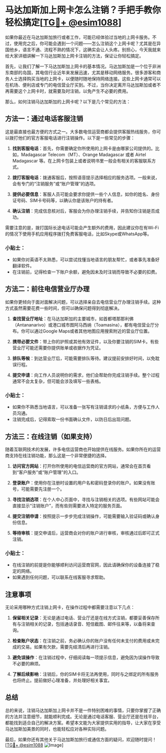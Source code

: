# 马达加斯加上网卡怎么注销？手把手教你轻松搞定[[TG💪+ @esim1088](https://t.me/s/esim1088)]

如果你最近在马达加斯加旅行或者工作，可能已经体验过当地的上网卡服务。不过，使用完之后，你可能会遇到一个问题——怎么注销这个上网卡呢？尤其是在异国他乡，语言不通、流程不熟的情况下，这确实会让人头疼。别担心，今天我就来给大家详细讲解一下马达加斯加上网卡注销的方法，保证让你轻松搞定。

首先，让我们了解一下马达加斯加上网卡的基本情况。马达加斯加是一个位于非洲东南部的岛国，其电信行业近年来发展迅速，尤其是移动网络服务。很多游客和商务人士选择购买当地的上网卡，以便随时随地保持网络连接。这些上网卡通常可以在机场、便利店或专门的电信营业厅买到。不过，当你决定离开马达加斯加或者不再需要这个上网卡时，就需要及时注销，以免产生不必要的费用。

那么，如何注销马达加斯加的上网卡呢？以下是几个常见的方法：

## 方法一：通过电话客服注销

这是最直接也最方便的方式之一。大多数电信运营商都会提供客服热线服务，你可以拨打他们的官方客服电话进行注销操作。以下是一些常见的步骤：

1. **找到客服电话**：首先，你需要确定你所使用的上网卡是由哪家公司提供的。比如，Madagascar Telecom（MT）、Orange Madagascar 或者 Airtel Madagascar 等。在上网卡包装上或者说明书里一般会有相关的客服联系方式。

2. **拨打客服电话**：拨通客服后，按照语音提示选择相应的服务选项。一般来说，会有专门的“注销服务”或“账户管理”的选项。

3. **提供必要信息**：客服人员可能会要求你提供一些个人信息，如你的姓名、身份证号码、SIM卡号码等，以确认你是该账户的持有者。

4. **确认注销**：完成信息核对后，客服会为你办理注销手续，并告知你注销是否成功。

需要注意的是，拨打国际长途电话可能会产生额外的费用，因此建议你在有Wi-Fi的情况下使用手机应用程序拨打免费客服电话，比如Skype或WhatsApp等。

### 小贴士：
- 如果你对英语不太熟悉，可以尝试找懂当地语言的朋友帮忙，或者事先准备好翻译软件。
- 在注销前，记得检查一下账户余额，避免因未及时注销而导致不必要的扣费。

## 方法二：前往电信营业厅办理

如果你更倾向于面对面解决问题，可以选择亲自去电信营业厅办理注销手续。这种方式虽然需要花费一些时间，但可以确保问题得到彻底解决。

1. **查找营业厅地址**：在马达加斯加的主要城市，如首都塔那那利佛（Antananarivo）或港口城市图阿马西纳（Toamasina），都有电信营业厅分布。你可以通过Google Maps或者其他地图应用搜索附近的营业厅位置。

2. **携带必要文件**：带上你的护照或其他有效证件，以及你要注销的SIM卡。有些营业厅可能还需要你提供账单或收据作为凭证。

3. **排队等候**：到达营业厅后，可能需要排队等待。建议提前安排好时间，以免耽误行程。

4. **提交申请**：向工作人员说明你的需求，他们会帮助你完成注销手续。整个过程通常不会太复杂，但可能会涉及填写一些表格。

### 小贴士：
- 如果你不熟悉当地语言，可以准备一张写有注销请求的小纸条，方便与工作人员沟通。
- 注销完成后，记得索取一份书面确认文件，以防日后出现问题。

## 方法三：在线注销（如果支持）

随着互联网技术的发展，许多电信运营商也开始提供在线服务。如果你所在的运营商支持在线注销功能，那么这是一个非常便捷的选择。

1. **访问官方网站**：打开你所使用的电信运营商的官方网站，通常会在首页看到“客户服务”或“账户管理”的入口。

2. **登录账户**：使用你在注册时设置的用户名和密码登录你的账户。如果没有账号，可能需要先注册一个。

3. **寻找注销选项**：在个人中心页面中，寻找与注销相关的选项。有些网站可能会直接显示“注销账户”，而有些则需要进入特定的服务页面。

4. **提交注销申请**：按照提示一步步完成注销操作，可能需要输入验证码或确认身份信息。

5. **等待审核**：提交申请后，运营商会对你的账户进行审核，审核通过后即可正式注销。

### 小贴士：
- 在线注销的前提是你能够顺利访问运营商官网，因此请确保你的设备连接了稳定的网络。
- 如果遇到任何问题，可以联系在线客服寻求帮助。

## 注意事项

无论采用哪种方式注销上网卡，在操作过程中都需要注意以下几点：

1. **保留相关记录**：无论是通过电话、营业厅还是在线方式注销，都要妥善保存所有与注销相关的记录，包括通话录音、短信截图、邮件往来等，以备将来查询。

2. **检查账户状态**：在注销之前，务必确认你的账户没有任何未支付的费用或未完成的交易。如果有欠款，需要先结清后再进行注销。

3. **避免误操作**：在注销过程中，仔细阅读每一项提示信息，避免因为误操作导致不必要的麻烦。

4. **了解后续影响**：注销后，你的SIM卡将无法再使用，同时与之绑定的所有服务也将终止。提前做好心理准备，并处理好相关事宜。

## 总结

总的来说，注销马达加斯加上网卡并不是一件特别困难的事情，只要你掌握了正确的方法并注意细节，就能顺利完成。无论是通过电话客服、营业厅还是在线平台，都能找到适合自己的解决方案。希望本文能为大家提供实用的指导，让大家在享受马达加斯加美景的同时，也能轻松应对各种实际问题。

最后，如果你还有其他关于马达加斯加旅行或通信方面的疑问，欢迎随时提问！[[TG💪+ @esim1088](https://t.me/s/esim1088) ![Image](https://i.postimg.cc/4NQfJmqS/Snipaste-2025-05-13-00-14-12.png)]